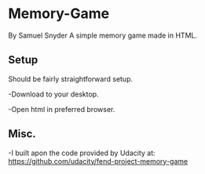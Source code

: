 # Memory-Game
By Samuel Snyder
A simple memory game made in HTML.
## Setup
Should be fairly straightforward setup. 

-Download to your desktop.

-Open html in preferred browser.

## Misc.

-I built apon the code provided by Udacity at: https://github.com/udacity/fend-project-memory-game
